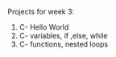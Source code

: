 Projects for week 3:
1) C- Hello World
2) C- variables, if ,else, while 
3) C- functions, nested loops
